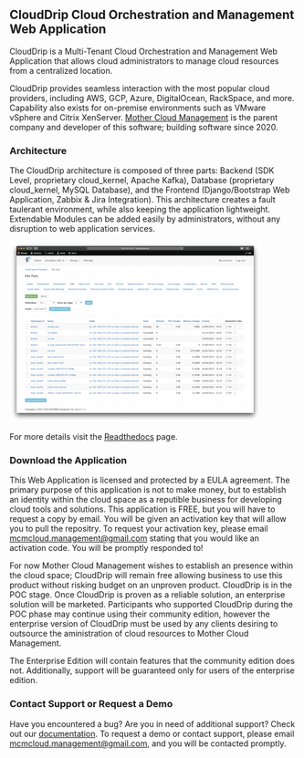 ## CloudDrip Cloud Orchestration and Management Web Application

CloudDrip is a Multi-Tenant Cloud Orchestration and Management Web Application that allows cloud administrators to manage cloud resources from a centralized location.

CloudDrip provides seamless interaction with the most popular cloud providers, including AWS, GCP, Azure, DigitalOcean, RackSpace, and more.  Capability also exists for on-premise environments such as VMware vSphere and Citrix XenServer. [Mother Cloud Management](https://MotherCloudManagement.github.io/MotherCloudManagement/) is the parent company and developer of this software; building software since 2020.

### Architecture

The CloudDrip architecture is composed of three parts: Backend (SDK Level, proprietary cloud_kernel, Apache Kafka), Database (proprietary cloud_kernel, MySQL Database), and the Frontend (Django/Bootstrap Web Application, Zabbix & Jira Integration).  This architecture creates a fault taulerant environment, while also keeping the application lightweight.  Extendable Modules can be added easily by administrators, without any disruption to web application services.


![Image](temp_cloudmanagementsnapshot.png)

For more details visit the [Readthedocs](https://clouddrip.readthedocs.io/en/latest/) page.

### Download the Application

This Web Application is licensed and protected by a EULA agreement.  The primary purpose of this application is not to make money, but to establish an identity within the cloud space as a reputible business for developing cloud tools and solutions.  This application is FREE, but you will have to request a copy by email.  You will be given an activation key that will allow you to pull the repositry.  To request your activation key, please email [mcmcloud.management@gmail.com](mailto:mcmcloud.management@gmail.com) stating that you would like an activation code.  You will be promptly responded to!

For now Mother Cloud Management wishes to establish an presence within the cloud space; CloudDrip will remain free allowing business to use this product without risking budget on an unproven product.  CloudDrip is in the POC stage.  Once CloudDrip is proven as a reliable solution, an enterprise solution will be marketed.  Participants who supported CloudDrip during the POC phase may continue using their community edition, however the enterprise version of CloudDrip must be used by any clients desiring to outsource the aministration of cloud resources to Mother Cloud Management.

The Enterprise Edition will contain features that the community edition does not.  Additionally, support will  be guaranteed only for users of the enterprise edition.

### Contact Support or Request a Demo

Have you encountered a bug? Are you in need of additional support? Check out our [documentation](https://clouddrip.readthedocs.io/en/latest/).  To request a demo or contact support, please email [mcmcloud.management@gmail.com](mailto:mcmcloud.management@gmail.com), and you will be contacted promptly.
